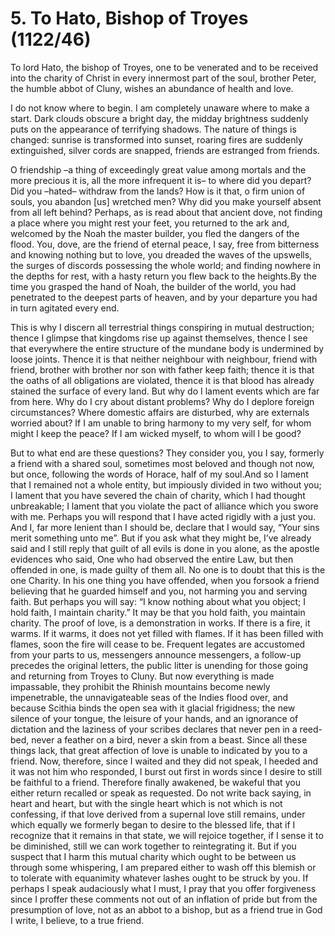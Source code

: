 # 5. To Hato, Bishop of Troyes (1122/46)

To lord Hato, the bishop of Troyes, one to be venerated and to be received into the charity of Christ in every innermost part of  the soul, brother Peter, the humble abbot of Cluny, wishes an abundance of health and love.&#x20;

&#x20;     I do not know where to begin. I am completely unaware where to make a start. Dark clouds obscure a bright day, the midday brightness suddenly puts on the appearance of terrifying shadows. The nature of things is changed: sunrise is transformed into sunset, roaring fires are suddenly extinguished, silver cords are snapped, friends are estranged from friends.&#x20;

O friendship –a thing of exceedingly great value among mortals and the more precious it is, all the more infrequent it is– to where did you depart? Did you –hated– withdraw from the lands? How is it that, o firm union of souls, you abandon \[us] wretched men? Why did you make yourself absent from all left behind? Perhaps, as is read about that ancient dove, not finding a place where you might rest your feet, you returned to the ark and, welcomed by the Noah the master builder, you fled the dangers of the flood. You, dove, are the friend of eternal peace, I say, free from bitterness and knowing nothing but to love, you dreaded the waves of the upswells, the surges of discords possessing the whole world; and finding nowhere in the depths for rest, with a hasty return you flew back to the heights.By the time you grasped the hand of Noah, the builder of the world, you had penetrated to the deepest parts of heaven, and by your departure you had in turn agitated every end.&#x20;

This is why I discern all terrestrial things conspiring in mutual destruction; thence I glimpse that kingdoms rise up against themselves, thence I see that everywhere the entire structure of the mundane body is undermined by loose joints. Thence it is that neither neighbour with neighbour, friend with friend, brother with brother nor son with father keep faith; thence it is that the oaths of all obligations are violated, thence it is that blood has already stained the surface of every land. But why do I lament events which are far from here. Why do I cry about distant problems? Why do I deplore foreign circumstances? Where domestic affairs are disturbed, why are externals worried about? If I am unable to bring harmony to my very self, for whom might I keep the peace? If I am wicked myself, to whom will I be good?&#x20;

But to what end are these questions? They consider you, you I say, formerly a friend with a shared soul, sometimes most beloved and though not now, but once, following the words of Horace, half of my soul.And so I lament that I remained not a whole entity, but impiously divided in two without you; I lament that you have severed the chain of charity, which I had thought unbreakable; I lament that you violate the pact of alliance which you swore with me. Perhaps you will respond that I have acted rigidly with a just you. And I, far more lenient than I should be, declare that I would say, “Your sins merit something unto me”. But if you ask what they might be, I’ve already said and I still reply that guilt of all evils is done in you alone, as the apostle evidences who said, One who had observed the entire Law, but then offended in one, is made guilty of them all. No one is to doubt that this is the one Charity. In his one thing you have offended, when you forsook a friend believing that he guarded himself and you, not harming you and serving faith. But perhaps you will say: “I know nothing about what you object; I hold faith, I maintain charity.” It may be that you hold faith, you maintain charity. The proof of love, is a demonstration in works. If there is a fire, it warms. If it warms, it does not yet filled with flames. If it has been filled with flames, soon the fire will cease to be. Frequent legates are accustomed from your parts to us, messengers announce messengers, a follow-up precedes the original letters, the public litter is unending for those going and returning from Troyes to Cluny. But now everything is made impassable, they prohibit the Rhinish mountains become newly impenetrable, the unnavigateable seas of the Indies flood over, and because Scithia binds the open sea with it glacial frigidness;  the new silence of your tongue, the leisure of your hands, and an ignorance of dictation and the laziness of your scribes declares that never pen in a reed-bed, never a feather on a bird, never a skin from a beast. Since all these things lack, that great affection of love is unable to indicated by you to a friend. Now, therefore, since I waited and they did not speak, I heeded and it was not him who responded, I burst out first in words since I desire to still be faithful to a friend. Therefore finally awakened, be wakeful that you either return recalled or speak as requested. Do not write back saying, in heart and heart, but with the single heart which is not which is not confessing, if that love derived from a supernal love still remains, under which equally we formerly began to desire to the blessed life, that if I recognize that it remains in that state, we will rejoice together, if I sense it to be diminished, still we can work together to reintegrating it. But if you suspect that I harm this mutual charity which ought to be between us through some whispering, I am prepared either to wash off this blemish or to tolerate with equanimity whatever lashes ought to be struck by you. If perhaps I speak audaciously what I must, I pray that you offer forgiveness since I proffer these comments not out of an inflation of pride but from the presumption of love, not as an abbot to a bishop, but as a friend true in God I write, I believe, to a true friend.
